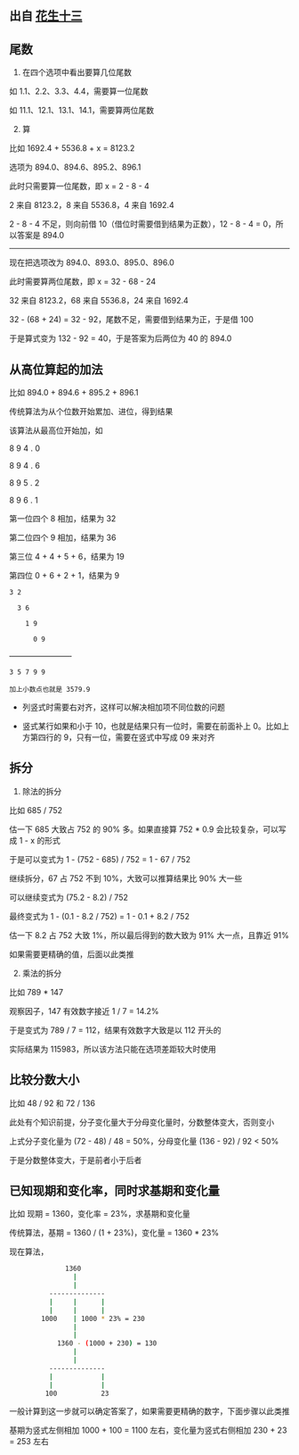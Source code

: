 ## 出自 [花生十三](https://www.bilibili.com/video/av31068315/?p=2)

## 尾数

1. 在四个选项中看出要算几位尾数

如 1.1、2.2、3.3、4.4，需要算一位尾数

如 11.1、12.1、13.1、14.1，需要算两位尾数

2. 算

比如 1692.4 + 5536.8 + x = 8123.2

选项为 894.0、894.6、895.2、896.1

此时只需要算一位尾数，即 x = 2 - 8 - 4

2 来自 8123.2，8 来自 5536.8，4 来自 1692.4

2 - 8 - 4 不足，则向前借 10（借位时需要借到结果为正数），12 - 8 - 4 = 0，所以答案是 894.0

---

现在把选项改为 894.0、893.0、895.0、896.0

此时需要算两位尾数，即 x = 32 - 68 - 24

32 来自 8123.2，68 来自 5536.8，24 来自 1692.4

32 - (68 + 24) = 32 - 92，尾数不足，需要借到结果为正，于是借 100

于是算式变为 132 - 92 = 40，于是答案为后两位为 40 的 894.0

## 从高位算起的加法

比如 894.0 + 894.6 + 895.2 + 896.1

传统算法为从个位数开始累加、进位，得到结果

该算法从最高位开始加，如

8 9 4 . 0

8 9 4 . 6

8 9 5 . 2

8 9 6 . 1

第一位四个 8 相加，结果为 32

第二位四个 9 相加，结果为 36

第三位 4 + 4 + 5 + 6，结果为 19

第四位 0 + 6 + 2 + 1，结果为 9

    3 2

      3 6

        1 9

          0 9

————————

    3 5 7 9 9

    加上小数点也就是 3579.9

- 列竖式时需要右对齐，这样可以解决相加项不同位数的问题

- 竖式某行如果和小于 10，也就是结果只有一位时，需要在前面补上 0。比如上方第四行的 9，只有一位，需要在竖式中写成 09 来对齐

## 拆分

1. 除法的拆分

比如 685 / 752

估一下 685 大致占 752 的 90% 多。如果直接算 752 \* 0.9 会比较复杂，可以写成 1 - x 的形式

于是可以变式为 1 - (752 - 685) / 752 = 1 - 67 / 752

继续拆分，67 占 752 不到 10%，大致可以推算结果比 90% 大一些

可以继续变式为 (75.2 - 8.2) / 752

最终变式为 1 - (0.1 - 8.2 / 752) = 1 - 0.1 + 8.2 / 752

估一下 8.2 占 752 大致 1%，所以最后得到的数大致为 91% 大一点，且靠近 91%

如果需要更精确的值，后面以此类推

2. 乘法的拆分

比如 789 \* 147

观察因子，147 有效数字接近 1 / 7 = 14.2%

于是变式为 789 / 7 = 112，结果有效数字大致是以 112 开头的

实际结果为 115983，所以该方法只能在选项差距较大时使用

## 比较分数大小

比如 48 / 92 和 72 / 136

此处有个知识前提，分子变化量大于分母变化量时，分数整体变大，否则变小

上式分子变化量为 (72 - 48) / 48 = 50%，分母变化量 (136 - 92) / 92 < 50%

于是分数整体变大，于是前者小于后者

## 已知现期和变化率，同时求基期和变化量

比如 现期 = 1360，变化率 = 23%，求基期和变化量

传统算法，基期 = 1360 / (1 + 23%)，变化量 = 1360 \* 23%

现在算法，

```bash
              1360
                |
                |
          --------------
          |     |      |
          |     |      |
        1000    | 1000 * 23% = 230
                |
                |
            1360 - (1000 + 230) = 130
                |
                |
          --------------
          |            |
          |            |
         100           23
```

一般计算到这一步就可以确定答案了，如果需要更精确的数字，下面步骤以此类推

基期为竖式左侧相加 1000 + 100 = 1100 左右，变化量为竖式右侧相加 230 + 23 = 253 左右
